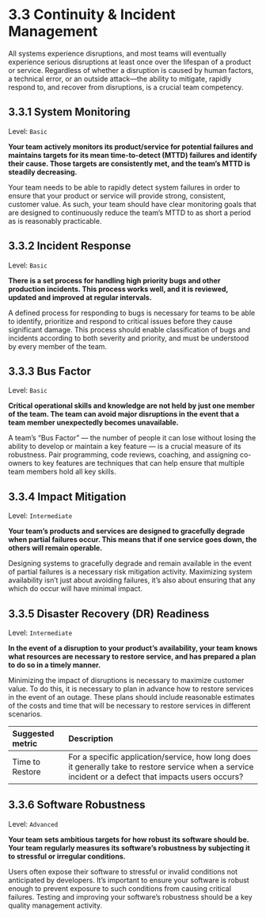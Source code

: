 # 3.3 Continuity & Incident Management
All systems experience disruptions, and most teams will eventually experience serious disruptions at least once over the lifespan of a product or service. Regardless of whether a disruption is caused by human factors, a technical error, or an outside attack—the ability to mitigate, rapidly respond to, and recover from disruptions, is a crucial team competency. 

## 3.3.1 System Monitoring
Level: `Basic`

**Your team actively monitors its product/service for potential failures and maintains targets for its mean time-to-detect (MTTD) failures and identify their cause. Those targets are consistently met, and the team’s MTTD is steadily decreasing.**

Your team needs to be able to rapidly detect system failures in order to ensure that your product or service will provide strong, consistent, customer value. As such, your team should have clear monitoring goals that are designed to continuously reduce the team’s MTTD to as short a period as is reasonably practicable.

## 3.3.2 Incident Response
Level: `Basic`

**There is a set process for handling high priority bugs and other production incidents. This process works well, and it is reviewed, updated and improved at regular intervals.**

A defined process for responding to bugs is necessary for teams to be able to identify, prioritize and respond to critical issues before they cause significant damage. This process should enable classification of bugs and incidents according to both severity and priority, and must be understood by every member of the team.

## 3.3.3 Bus Factor
Level: `Basic`

**Critical operational skills and knowledge are not held by just one member of the team. The team can avoid major disruptions in the event that a team member unexpectedly becomes unavailable.**

A team’s “Bus Factor” — the number of people it can lose without losing the ability to develop or maintain a key feature — is a crucial measure of its robustness. Pair programming, code reviews, coaching, and assigning co-owners to key features are techniques that can help ensure that multiple team members hold all key skills.

## 3.3.4 Impact Mitigation
Level: `Intermediate`

**Your team’s products and services are designed to gracefully degrade when partial failures occur. This means that if one service goes down, the others will remain operable.**

Designing systems to gracefully degrade and remain available in the event of partial failures is a necessary risk mitigation activity. Maximizing system availability isn’t just about avoiding failures, it’s also about ensuring that any which do occur will have minimal impact.

## 3.3.5 Disaster Recovery (DR) Readiness
Level: `Intermediate`

**In the event of a disruption to your product’s availability, your team knows what resources are necessary to restore service, and has prepared a plan to do so in a timely manner.**

Minimizing the impact of disruptions is necessary to maximize customer value. To do this, it is necessary to plan in advance how to restore services in the event of an outage. These plans should include reasonable estimates of the costs and time that will be necessary to restore services in different scenarios.

| Suggested metric | Description |
|:-----------------|:------------|
| Time to Restore | For a specific application/service, how long does it generally take to restore service when a service incident or a defect that impacts users occurs? |

## 3.3.6 Software Robustness
Level: `Advanced`

**Your team sets ambitious targets for how robust its software should be. Your team regularly measures its software’s robustness by subjecting it to stressful or irregular conditions.**

Users often expose their software to stressful or invalid conditions not anticipated by developers. It’s important to ensure your software is robust enough to prevent exposure to such conditions from causing critical failures. Testing and improving your software’s robustness should be a key quality management activity.
